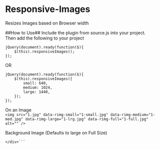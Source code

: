 # Responsive-Images
Resizes Images based on Browser width

##How to Use##
Include the plugin from source.js into your project.  
Then add the following to your project  
```
jQuery(document).ready(function($){
	$(this).responsiveImages();
});
```

OR 

```
jQuery(document).ready(function($){
	$(this).responsiveImages({
		small: 640,
		medium: 1024,
		large: 1440,
	});
});
```


On an Image  
```<img src="1.jpg" data-rimg-small="1-small.jpg" data-rimg-medium="1-med.jpg" data-rimg-large="1-lrg.jpg" data-rimg-full="1-full.jpg" alt="" />```

Background Image (Defaults to large on Full Size)  
```<div src="1.jpg" data-rimg-small="1-small.jpg" data-rimg-medium="1-med.jpg" data-rimg-large="1-lrg.jpg">  
</div>```
